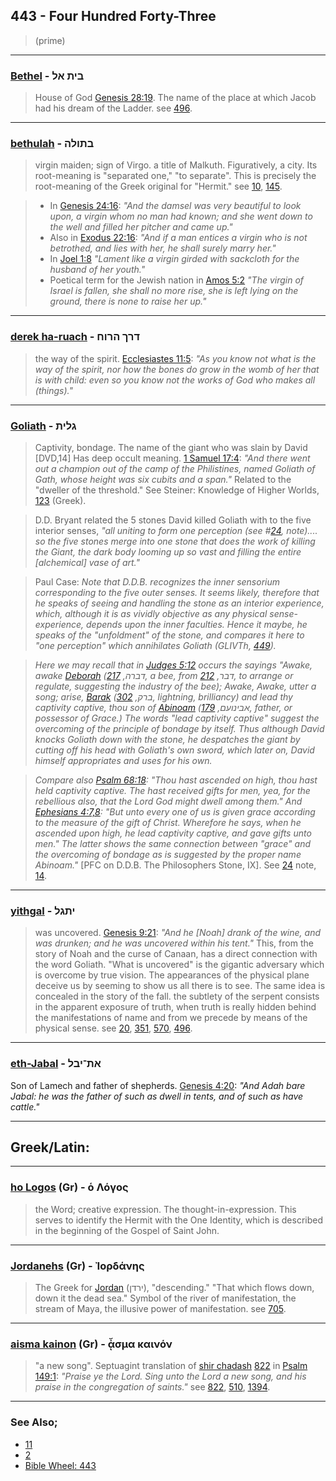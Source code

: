 ## 443 - Four Hundred Forty-Three
> (prime)

---

### [Bethel](/keys/BITh.AL) - בית אל
> House of God [Genesis 28:19](http://biblehub.com/genesis/28-19.htm). The name of the place at which Jacob had his dream of the Ladder. see [496](496).

---

### [bethulah](/keys/BThVLH) - בתולה
> virgin maiden; sign of Virgo. a title of Malkuth. Figuratively, a city. Its root-meaning is "separated one," "to separate". This is precisely the root-meaning of the Greek original for "Hermit." see [10](10), [145](145).

> - In [Genesis 24:16](http://biblehub.com/genesis/24-16.htm): *"And the damsel was very beautiful to look upon, a virgin whom no man had known; and she went down to the well and filled her pitcher and came up."*
> - Also in [Exodus 22:16](http://biblehub.com/exodus/22-16.htm): *"And if a man entices a virgin who is not betrothed, and lies with her, he shall surely marry her."*
> - In [Joel 1:8](http://biblehub.com/joel/1-8.htm) *"Lament like a virgin girded with sackcloth for the husband of her youth."*
> - Poetical term for the Jewish nation in [Amos 5:2](http://biblehub.com/amos/5-2.htm) *"The virgin of Israel is fallen, she shall no more rise, she is left lying on the ground, there is none to raise her up."*

---

### [derek ha-ruach](/keys/DRK.HRVCh) - דרך הרוח
> the way of the spirit. [Ecclesiastes 11:5](http://biblehub.com/ecclesiastes/11-5.htm): *"As you know not what is the way of the spirit, nor how the bones do grow in the womb of her that is with child: even so you know not the works of God who makes all (things)."*

---

### [Goliath](/keys/GLITh) - גלית
> Captivity, bondage. The name of the giant who was slain by David [DVD,14] Has deep occult meaning. [1 Samuel 17:4](http://biblehub.com/1_samuel/17-4.htm): *"And there went out a champion out of the camp of the Philistines, named Goliath of Gath, whose height was six cubits and a span."* Related to the "dweller of the threshold." See Steiner: Knowledge of Higher Worlds, [123](123) (Greek).

> D.D. Bryant related the 5 stones David killed Goliath with to the five interior senses, *"all uniting to form one perception (see #[24](24), note).... so the five stones merge into one stone that does the work of killing the Giant, the dark body looming up so vast and filling the entire [alchemical] vase of art."*

> Paul Case: *Note that D.D.B. recognizes the inner sensorium corresponding to the five outer senses. It seems likely, therefore that he speaks of seeing and handling the stone as an interior experience, which, although it is as vividly objective as any physical sense-experience, depends upon the inner faculties. Hence it maybe, he speaks of the "unfoldment" of the stone, and compares it here to "one perception" which annihilates Goliath (GLIVTh, [449](449)).*

> *Here we may recall that in [Judges 5:12](http://biblehub.com/judges/5-12.htm) occurs the sayings "Awake, awake [Deborah](/keys/DBRH) (דברה, [217](217), a bee, from דבר, [212](212), to arrange or regulate, suggesting the industry of the bee); Awake, Awake, utter a song; arise, [Barak](/keys/BRQ) (ברק, [302](302), lightning, brilliancy) and lead thy captivity captive, thou son of [Abinoam](/keys/ABINVOM) (אבינועם, [179](179), father, or possessor of Grace.) The words "lead captivity captive" suggest the overcoming of the principle of bondage by itself. Thus although David knocks Goliath down with the stone, he despatches the giant by cutting off his head with Goliath's own sword, which later on, David himself appropriates and uses for his own.*

> *Compare also [Psalm 68:18](http://biblehub.com/psalms/68-18.htm): "Thou hast ascended on high, thou hast held captivity captive. The hast received gifts for men, yea, for the rebellious also, that the Lord God might dwell among them." And [Ephesians 4:7,8](http://biblehub.com/ephesians/4-7.htm): "But unto every one of us is given grace according to the measure of the gift of Christ. Wherefore he says, when he ascended upon high, he lead captivity captive, and gave gifts unto men." The latter shows the same connection between "grace" and the overcoming of bondage as is suggested by the proper name Abinoam."* [PFC on D.D.B. The Philosophers Stone, IX]. See [24](24) note, [14](14).

---

### [yithgal](/keys/IThGL) - יתגל
> was uncovered. [Genesis 9:21](http://biblehub.com/genesis/9-21.htm): *"And he [Noah] drank of the wine, and was drunken; and he was uncovered within his tent."* This, from the story of Noah and the curse of Canaan, has a direct connection with the word Goliath. "What is uncovered" is the gigantic adversary which is overcome by true vision. The appearances of the physical plane deceive us by seeming to show us all there is to see. The same idea is concealed in the story of the fall. the subtlety of the serpent consists in the apparent exposure of truth, when truth is really hidden behind the manifestations of name and from we precede by means of the physical sense. see [20](20), [351](351), [570](570), [496](496).

---

### [eth-Jabal](/keys/ATh-IBL) - את־יבל
Son of Lamech and father of shepherds. [Genesis 4:20](https://biblehub.com/genesis/4-20.htm): *"And Adah bare Jabal: he was the father of such as dwell in tents, and of such as have cattle."*

---

## Greek/Latin:

---

### [ho Logos](/greek?word=o.logos) (Gr) - ὁ Λόγος
> the Word; creative expression. The thought-in-expression. This serves to identify the Hermit with the One Identity, which is described in the beginning of the Gospel of Saint John.

---

### [Jordanehs](/greek?word=iordanhs) (Gr) - Ἰορδάνης
> The Greek for [Jordan](/keys/IRDN) (ירדן), "descending." "That which flows down, down it the dead sea." Symbol of the river of manifestation, the stream of Maya, the illusive power of manifestation. see [705](705).

---

### [aisma kainon](/greek?word=asma.kainon) (Gr) - ᾆσμα καινόν
> "a new song". Septuagint translation of [shir chadash](/keys/ShIR.ChDSh) [822](822) in [Psalm 149:1](http://biblehub.com/psalms/149-1.htm): *"Praise ye the Lord. Sing unto the Lord a new song, and his praise in the congregation of saints."* see [822](822), [510](510), [1394](1394).

---

### See Also;

- [11](11)
- [2](2)
- [Bible Wheel: 443](https://www.biblewheel.com//GR/GR_Database.php?SearchBy_Gematria=443)
